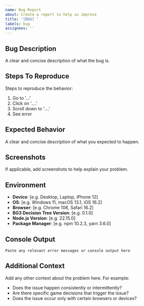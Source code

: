 ```yaml
---
name: Bug Report
about: Create a report to help us improve
title: '[BUG] '
labels: bug
assignees: ''
---
```


## Bug Description

A clear and concise description of what the bug is.

## Steps To Reproduce

Steps to reproduce the behavior:

1. Go to '...'
2. Click on '....'
3. Scroll down to '....'
4. See error

## Expected Behavior

A clear and concise description of what you expected to happen.

## Screenshots

If applicable, add screenshots to help explain your problem.

## Environment

- **Device**: [e.g. Desktop, Laptop, iPhone 12]
- **OS**: [e.g. Windows 11, macOS 13.1, iOS 16.2]
- **Browser**: [e.g. Chrome 108, Safari 16.2]
- **BG3 Decision Tree Version**: [e.g. 0.1.0]
- **Node.js Version**: [e.g. 22.15.0]
- **Package Manager**: [e.g. npm 10.2.3, yarn 3.6.0]

## Console Output

```
Paste any relevant error messages or console output here
```

## Additional Context

Add any other context about the problem here. For example:

- Does the issue happen consistently or intermittently?
- Are there specific game decisions that trigger the issue?
- Does the issue occur only with certain browsers or devices?
